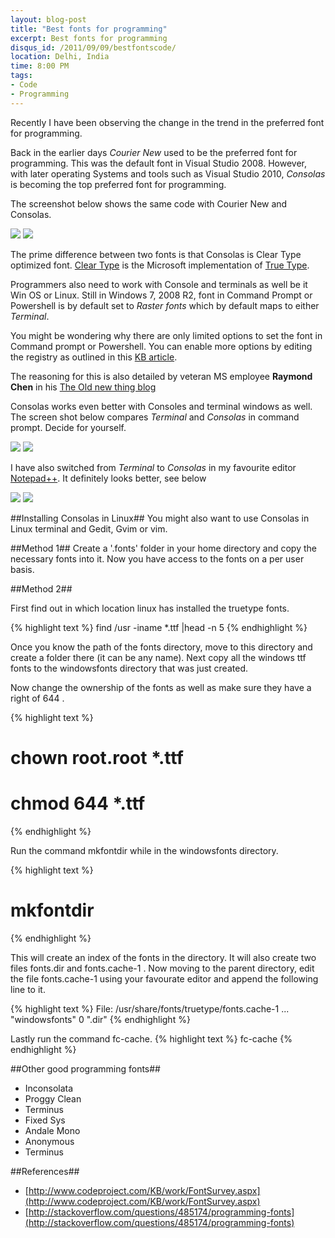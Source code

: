 ```yaml
---
layout: blog-post
title: "Best fonts for programming"
excerpt: Best fonts for programming
disqus_id: /2011/09/09/bestfontscode/
location: Delhi, India
time: 8:00 PM
tags:
- Code
- Programming
---
```


Recently I have been observing the change in the trend in the preferred font for programming.   

Back in the earlier days *Courier New* used to be the preferred font for programming. This was the default font in Visual Studio 2008.
However, with later operating Systems and tools such as Visual Studio 2010, *Consolas* is becoming the top preferred font for programming.

The screenshot below shows the same code with Courier New and Consolas.

![](/images/courier-vs.png)
![](/images/consolas-vs.png)

The prime difference between two fonts is that Consolas is Clear Type optimized font. [Clear Type](http://en.wikipedia.org/wiki/ClearType) is the Microsoft implementation of [True Type](http://en.wikipedia.org/wiki/TrueType).

Programmers also need to work with Console and terminals as well be it Win OS or Linux. Still in Windows 7, 2008 R2, font in Command Prompt or Powershell is by default set to 
*Raster fonts* which by default maps to either *Terminal*.

You might be wondering why there are only limited options to set the font in Command prompt or Powershell. You can enable more options by editing the registry as outlined in this 
[KB article](http://support.microsoft.com/default.aspx?scid=kb;EN-US;Q247815).

The reasoning for this is also detailed by veteran MS employee **Raymond Chen** in his [The Old new thing blog](http://blogs.msdn.com/b/oldnewthing/archive/2007/05/16/2659903.aspx)

Consolas works even better with Consoles and terminal windows as well. The screen shot below compares *Terminal* and *Consolas* in command prompt. Decide for yourself.

![](/images/raster-con.png)
![](/images/consolas-con.png)

I have also switched from *Terminal* to *Consolas* in my favourite editor [Notepad++](http://notepad-plus-plus.org/). It definitely looks better, see below

![](/images/notepad-term.png)
![](/images/notepad-cons.png)

##Installing Consolas in Linux##
You might also want to use Consolas in Linux terminal and Gedit, Gvim or vim.

##Method 1##
Create a '.fonts' folder in your home directory and copy the necessary fonts into it. Now you have access to the fonts on a per user basis.

##Method 2##

First find out in which location linux has installed the truetype fonts.

{% highlight text %}
find /usr -iname \*.ttf |head -n 5
{% endhighlight %}

Once you know the path of the fonts directory, move to this directory and create a folder there (it can be any name). Next copy all the windows ttf fonts to the windowsfonts directory that was just created.

Now change the ownership of the fonts as well as make sure they have a right of 644 .

{% highlight text %}
# chown root.root *.ttf
# chmod 644 *.ttf
{% endhighlight %}

Run the command mkfontdir while in the windowsfonts directory.

{% highlight text %}
# mkfontdir
{% endhighlight %}

This will create an index of the fonts in the directory. It will also create two files fonts.dir and fonts.cache-1 .
Now moving to the parent directory, edit the file fonts.cache-1 using your favourate editor and append the following line to it.

{% highlight text %}
File: /usr/share/fonts/truetype/fonts.cache-1
...
"windowsfonts" 0 ".dir"
{% endhighlight %}

Lastly run the command fc-cache.
{% highlight text %}
 fc-cache
{% endhighlight %} 

##Other good programming fonts##
* Inconsolata
* Proggy Clean
* Terminus
* Fixed Sys
* Andale Mono
* Anonymous
* Terminus

##References##
* [http://www.codeproject.com/KB/work/FontSurvey.aspx](http://www.codeproject.com/KB/work/FontSurvey.aspx)
* [http://stackoverflow.com/questions/485174/programming-fonts](http://stackoverflow.com/questions/485174/programming-fonts)